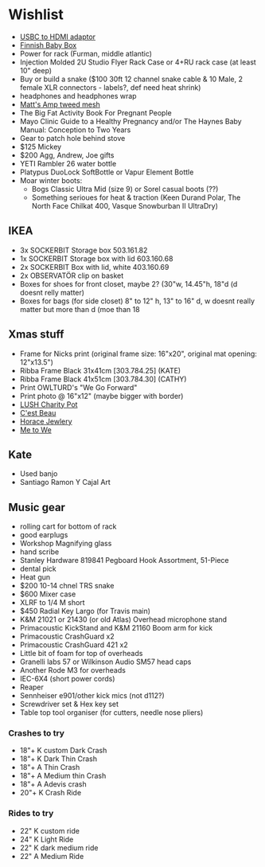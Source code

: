 # Wishlist

- [USBC to HDMI adaptor](https://www.amazon.ca/Adaptor%EF%BC%8C-Multiport-Charging-ChromeBook-Converter/dp/B07G82ZW1D/)
- [Finnish Baby Box](https://www.finnishbabybox.com/en/)
- Power for rack (Furman, middle atlantic)
- Injection Molded 2U Studio Flyer Rack Case or 4+RU rack case (at least 10" deep)
- Buy or build a snake ($100 30ft 12 channel snake cable & 10 Male, 2 female XLR connectors - labels?, def need heat shrink)
- headphones and headphones wrap
- [Matt's Amp tweed mesh](https://nextgenguitars.ca/categories/cab-case-parts/grill-cloth-piping.html)
- The Big Fat Activity Book For Pregnant People
- Mayo Clinic Guide to a Healthy Pregnancy and/or The Haynes Baby Manual: Conception to Two Years
- Gear to patch hole behind stove
- $125 Mickey
- $200 Agg, Andrew, Joe gifts
- YETI Rambler 26 water bottle
- Platypus DuoLock SoftBottle or Vapur Element Bottle
- Moar winter boots:
  - Bogs Classic Ultra Mid (size 9) or Sorel casual boots (??)
  - Something serioues for heat & traction (Keen Durand Polar, The North Face Chilkat 400, Vasque Snowburban II UltraDry)

## IKEA

- 3x SOCKERBIT Storage box 503.161.82
- 1x SOCKERBIT Storage box with lid 603.160.68
- 2x SOCKERBIT Box with lid, white 403.160.69
- 2x OBSERVATÖR clip on basket
- Boxes for shoes for front closet, maybe 2? (30"w, 14.45"h, 18"d (d doesnt relly matter)
- Boxes for bags (for side closet) 8" to 12" h, 13" to 16" d, w doesnt really matter but more than d (moe than 18

## Xmas stuff

- Frame for Nicks print (original frame size: 16"x20", original mat opening: 12"x13.5")
- Ribba Frame Black 31x41cm [303.784.25] (KATE)
- Ribba Frame Black 41x51cm [303.784.30] (CATHY)
- Print OWLTURD's "We Go Forward"
- Print photo @ 16"x12" (maybe bigger with border)
- [LUSH Charity Pot](https://www.lush.ca/en/body/body-lotions/charity-pot/9999905236.html)
- [C'est Beau](https://cestbeau.co/en/)
- [Horace Jewlery](https://horacejewelry.com/)
- [Me to We](https://shop.metowe.com/)

## Kate

- Used banjo
- Santiago Ramon Y Cajal Art

## Music gear

- rolling cart for bottom of rack
- good earplugs
- Workshop Magnifying glass
- hand scribe
- Stanley Hardware 819841 Pegboard Hook Assortment, 51-Piece
- dental pick
- Heat gun
- $200 10-14 chnel TRS snake
- $600 Mixer case
- XLRF to 1/4 M short
- $450 Radial Key Largo (for Travis main)
- K&M 21021 or 21430 (or old Atlas) Overhead microphone stand
- Primacoustic KickStand and K&M 21160 Boom arm for kick
- Primacoustic CrashGuard x2
- Primacoustic CrashGuard 421 x2
- Little bit of foam for top of overheads
- Granelli labs 57 or Wilkinson Audio SM57 head caps
- Another Rode M3 for overheads
- IEC-6X4 (short power cords)
- Reaper
- Sennheiser e901/other kick mics (not d112?)
- Screwdriver set & Hex key set
- Table top tool organiser (for cutters, needle nose pliers)

### Crashes to try

- 18"+ K custom Dark Crash
- 18"+ K Dark Thin Crash
- 18"+ A Thin Crash
- 18"+ A Medium thin Crash
- 18"+ A Adevis crash
- 20"+ K Crash Ride

### Rides to try

- 22" K custom ride
- 24" K Light Ride
- 22" K dark medium ride
- 22" A Medium Ride
